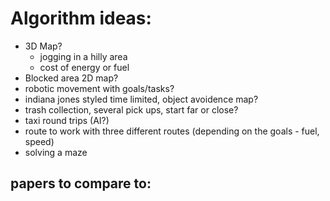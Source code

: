 # Algorithm ideas: 
- 3D Map?
   - jogging in a hilly area
   - cost of energy or fuel 
- Blocked area 2D map?
- robotic movement with goals/tasks?
- indiana jones styled time limited, object avoidence map?
- trash collection, several pick ups, start far or close?
- taxi round trips (AI?)
- route to work with three different routes (depending on the goals - fuel, speed)
- solving a maze

## papers to compare to:

